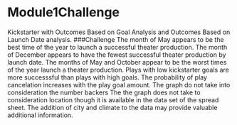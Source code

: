 # Module1Challenge
Kickstarter with Outcomes Based on Goal Analysis and Outcomes Based on Launch Date analysis.
###Challenge
The month of May appears to be the best time of the year to launch a successful theater production.
The month of December appears to have the fewest successful theater production by launch date.
The months of May and October appear to be the worst times of the year launch a theater production.
Plays with low kickstarter goals are more successsful than plays with high goals.
The probability of play cancelation increases with the play goal amount.
The graph do not take into consideration the number backers
The the graph does not take to consideration location though it is available in the data set of the spread sheet.
The addition of city and climate to the data may provide valuable additional information.
